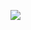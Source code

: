 [ID]:<> (a69c3e6b-38e1-4b25-a8ec-950e595007d3)



![](https://i.gyazo.com/99324dc81ac697a3835cae983b04554c.png)